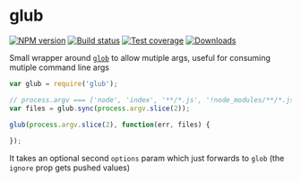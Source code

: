 glub
===

[![NPM version][npm-image]][npm-url]
[![Build status][travis-image]][travis-url]
[![Test coverage][coveralls-image]][coveralls-url]
[![Downloads][downloads-image]][downloads-url]

Small wrapper around [`glob`](https://github.com/isaacs/node-glob) to allow mutiple args, useful for consuming mutiple command line args

```js
var glub = require('glub');

// process.argv === ['node', 'index', '**/*.js', '!node_modules/**/*.js']
var files = glub.sync(process.argv.slice(2));

glub(process.argv.slice(2), function(err, files) {
  
});
```

It takes an optional second `options` param which just forwards to `glob` (the `ignore` prop gets pushed values)


[npm-image]: https://img.shields.io/npm/v/glub.svg?style=flat-square
[npm-url]: https://npmjs.org/package/glub
[travis-image]: https://img.shields.io/travis/kolodny/glub.svg?style=flat-square
[travis-url]: https://travis-ci.org/kolodny/glub
[coveralls-image]: https://img.shields.io/coveralls/kolodny/glub.svg?style=flat-square
[coveralls-url]: https://coveralls.io/r/kolodny/glub
[downloads-image]: http://img.shields.io/npm/dm/glub.svg?style=flat-square
[downloads-url]: https://npmjs.org/package/glub
[gitter-image]: https://badges.gitter.im/Join%20Chat.svg
[gitter-url]: https://gitter.im/kolodny/glub?utm_source=badge&utm_medium=badge&utm_campaign=pr-badge&utm_content=badge
